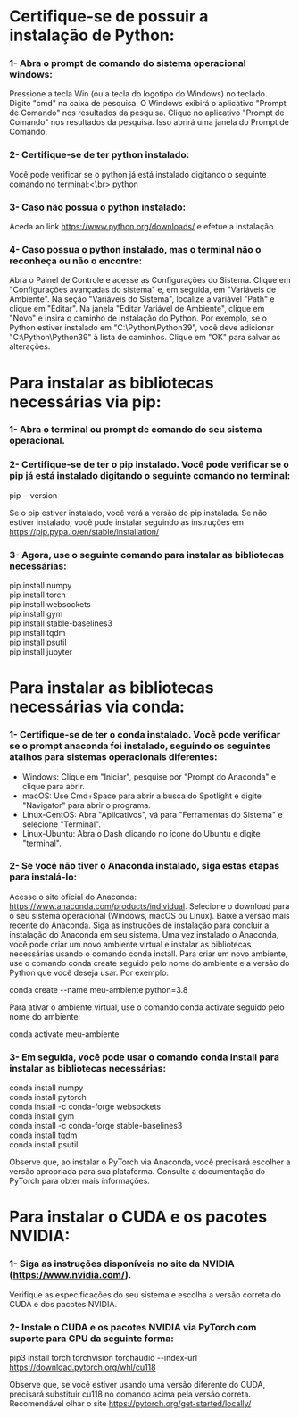 # Certifique-se de possuir a instalação de Python:

### 1- Abra o prompt de comando do sistema operacional windows:
Pressione a tecla Win (ou a tecla do logotipo do Windows) no teclado.
Digite "cmd" na caixa de pesquisa. O Windows exibirá o aplicativo "Prompt de Comando" nos resultados da pesquisa.
Clique no aplicativo "Prompt de Comando" nos resultados da pesquisa. Isso abrirá uma janela do Prompt de Comando.

### 2- Certifique-se de ter python instalado: 
Você pode verificar se o python já está instalado digitando o seguinte comando no terminal:<\br>
python

### 3- Caso não possua o python instalado:
Aceda ao link https://www.python.org/downloads/ e efetue a instalação.

### 4- Caso possua o python instalado, mas o terminal não o reconheça ou não o encontre:

Abra o Painel de Controle e acesse as Configurações do Sistema.
Clique em "Configurações avançadas do sistema" e, em seguida, em "Variáveis de Ambiente".
Na seção "Variáveis do Sistema", localize a variável "Path" e clique em "Editar".
Na janela "Editar Variável de Ambiente", clique em "Novo" e insira o caminho de instalação do Python. Por exemplo, se o Python estiver instalado em "C:\Python\Python39", você deve adicionar "C:\Python\Python39" à lista de caminhos.
Clique em "OK" para salvar as alterações.

# Para instalar as bibliotecas necessárias via pip:

### 1- Abra o terminal ou prompt de comando do seu sistema operacional.

### 2- Certifique-se de ter o pip instalado. Você pode verificar se o pip já está instalado digitando o seguinte comando no terminal:

pip --version

Se o pip estiver instalado, você verá a versão do pip instalada. Se não estiver instalado, você pode instalar seguindo as instruções em https://pip.pypa.io/en/stable/installation/

### 3- Agora, use o seguinte comando para instalar as bibliotecas necessárias:

pip install numpy<br>
pip install torch<br>
pip install websockets<br>
pip install gym<br>
pip install stable-baselines3<br>
pip install tqdm<br>
pip install psutil<br>
pip install jupyter<br>


# Para instalar as bibliotecas necessárias via conda:

### 1- Certifique-se de ter o conda instalado. Você pode verificar se o prompt anaconda foi instalado, seguindo os seguintes atalhos para sistemas operacionais diferentes:

- Windows: Clique em "Iniciar", pesquise por "Prompt do Anaconda" e clique para abrir.
- macOS: Use Cmd+Space para abrir a busca do Spotlight e digite "Navigator" para abrir o programa.
- Linux-CentOS: Abra "Aplicativos", vá para "Ferramentas do Sistema" e selecione "Terminal".
- Linux-Ubuntu: Abra o Dash clicando no ícone do Ubuntu e digite "terminal".

### 2- Se você não tiver o Anaconda instalado, siga estas etapas para instalá-lo:

Acesse o site oficial do Anaconda: https://www.anaconda.com/products/individual.
Selecione o download para o seu sistema operacional (Windows, macOS ou Linux).
Baixe a versão mais recente do Anaconda.
Siga as instruções de instalação para concluir a instalação do Anaconda em seu sistema.
Uma vez instalado o Anaconda, você pode criar um novo ambiente virtual e instalar as bibliotecas necessárias usando o comando conda install. Para criar um novo ambiente, use o comando conda create seguido pelo nome do ambiente e a versão do Python que você deseja usar. Por exemplo:

conda create --name meu-ambiente python=3.8

Para ativar o ambiente virtual, use o comando conda activate seguido pelo nome do ambiente:

conda activate meu-ambiente

### 3- Em seguida, você pode usar o comando conda install para instalar as bibliotecas necessárias:

conda install numpy<br>
conda install pytorch<br>
conda install -c conda-forge websockets<br>
conda install gym<br>
conda install -c conda-forge stable-baselines3<br>
conda install tqdm<br>
conda install psutil<br>

Observe que, ao instalar o PyTorch via Anaconda, você precisará escolher a versão apropriada para sua plataforma. Consulte a documentação do PyTorch para obter mais informações.

# Para instalar o CUDA e os pacotes NVIDIA:

### 1- Siga as instruções disponíveis no site da NVIDIA (https://www.nvidia.com/). 

Verifique as especificações do seu sistema e escolha a versão correta do CUDA e dos pacotes NVIDIA.

### 2- Instale o CUDA e os pacotes NVIDIA via PyTorch com suporte para GPU da seguinte forma:

pip3 install torch torchvision torchaudio --index-url https://download.pytorch.org/whl/cu118

Observe que, se você estiver usando uma versão diferente do CUDA, precisará substituir cu118 no comando acima pela versão correta. Recomendável olhar o site https://pytorch.org/get-started/locally/

